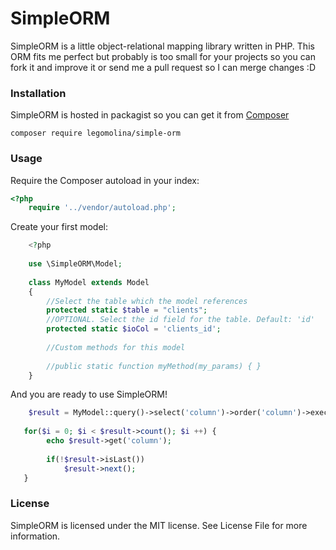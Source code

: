 # SimpleORM
SimpleORM is a little object-relational mapping library written in PHP. This ORM fits me perfect but probably is too small for your projects so you can fork it and improve it or send me a pull request so I can merge changes :D

### Installation
SimpleORM is hosted in packagist so you can get it from [Composer](https://getcomposer.org/ "Composer")

```
composer require legomolina/simple-orm
```

### Usage
Require the Composer autoload in your index:

```php
<?php
    require '../vendor/autoload.php';
```

Create your first model:

```php
    <?php
    
    use \SimpleORM\Model;
    
    class MyModel extends Model
    {
        //Select the table which the model references
        protected static $table = "clients";
        //OPTIONAL. Select the id field for the table. Default: 'id'
        protected static $ioCol = 'clients_id';
    
        //Custom methods for this model
    
        //public static function myMethod(my_params) { }
    }
```

And you are ready to use SimpleORM!

```php
    $result = MyModel::query()->select('column')->order('column')->execute();
    
   for($i = 0; $i < $result->count(); $i ++) {
        echo $result->get('column');
        
        if(!$result->isLast())
            $result->next();
   }
```

### License
SimpleORM is licensed under the MIT license. See License File for more information.